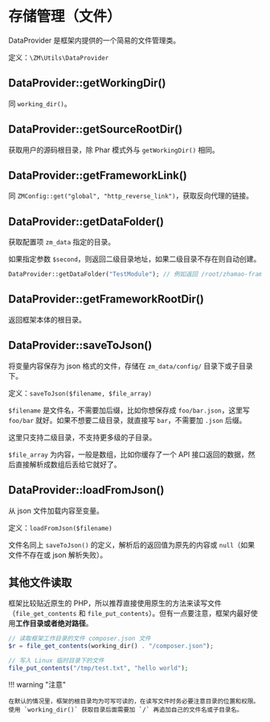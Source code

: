 # 存储管理（文件）

DataProvider 是框架内提供的一个简易的文件管理类。

定义：`\ZM\Utils\DataProvider`

## DataProvider::getWorkingDir()

同 `working_dir()`。

## DataProvider::getSourceRootDir()

获取用户的源码根目录，除 Phar 模式外与 `getWorkingDir()` 相同。

## DataProvider::getFrameworkLink()

同 `ZMConfig::get("global", "http_reverse_link")`，获取反向代理的链接。

## DataProvider::getDataFolder()

获取配置项 `zm_data` 指定的目录。

如果指定参数 `$second`，则返回二级目录地址，如果二级目录不存在则自动创建。

```php
DataProvider::getDataFolder("TestModule"); // 例如返回 /root/zhamao-framework/zm_data/TestModule/
```

## DataProvider::getFrameworkRootDir()

返回框架本体的根目录。

## DataProvider::saveToJson()

将变量内容保存为 json 格式的文件，存储在 `zm_data/config/` 目录下或子目录下。

定义：`saveToJson($filename, $file_array)`

`$filename` 是文件名，不需要加后缀，比如你想保存成 `foo/bar.json`，这里写 `foo/bar` 就好。如果不想要二级目录，就直接写 `bar`，不需要加 `.json` 后缀。

这里只支持二级目录，不支持更多级的子目录。

`$file_array` 为内容，一般是数组，比如你缓存了一个 API 接口返回的数据，然后直接解析成数组后丢给它就好了。

## DataProvider::loadFromJson()

从 json 文件加载内容至变量。

定义：`loadFromJson($filename)`

文件名同上 `saveToJson()` 的定义，解析后的返回值为原先的内容或 `null`（如果文件不存在或 json 解析失败）。

## 其他文件读取

框架比较贴近原生的 PHP，所以推荐直接使用原生的方法来读写文件（`file_get_contents` 和 `file_put_contents`）。但有一点要注意，框架内最好使用**工作目录或者绝对路径**。

```php
// 读取框架工作目录的文件 composer.json 文件
$r = file_get_contents(working_dir() . "/composer.json");

// 写入 Linux 临时目录下的文件
file_put_contents("/tmp/test.txt", "hello world");
```

!!! warning "注意"

	在默认的情况里，框架的根目录均为可写可读的，在读写文件时务必要注意目录的位置和权限。使用 `working_dir()` 获取目录后面需要加 `/` 再追加自己的文件名或子目录名。

